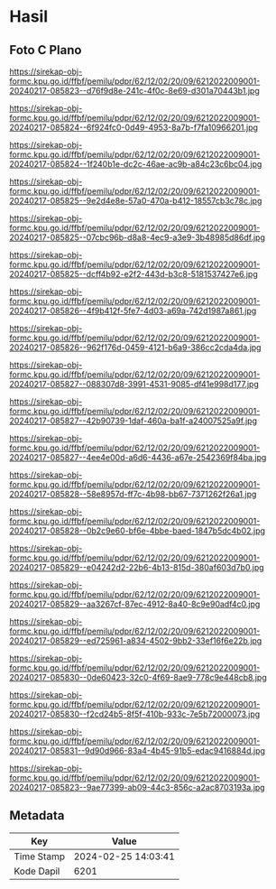 # Hasil

## Foto C Plano

https://sirekap-obj-formc.kpu.go.id/ffbf/pemilu/pdpr/62/12/02/20/09/6212022009001-20240217-085823--d76f9d8e-241c-4f0c-8e69-d301a70443b1.jpg

https://sirekap-obj-formc.kpu.go.id/ffbf/pemilu/pdpr/62/12/02/20/09/6212022009001-20240217-085824--6f924fc0-0d49-4953-8a7b-f7fa10966201.jpg

https://sirekap-obj-formc.kpu.go.id/ffbf/pemilu/pdpr/62/12/02/20/09/6212022009001-20240217-085824--1f240b1e-dc2c-46ae-ac9b-a84c23c6bc04.jpg

https://sirekap-obj-formc.kpu.go.id/ffbf/pemilu/pdpr/62/12/02/20/09/6212022009001-20240217-085825--9e2d4e8e-57a0-470a-b412-18557cb3c78c.jpg

https://sirekap-obj-formc.kpu.go.id/ffbf/pemilu/pdpr/62/12/02/20/09/6212022009001-20240217-085825--07cbc96b-d8a8-4ec9-a3e9-3b48985d86df.jpg

https://sirekap-obj-formc.kpu.go.id/ffbf/pemilu/pdpr/62/12/02/20/09/6212022009001-20240217-085825--dcff4b92-e2f2-443d-b3c8-5181537427e6.jpg

https://sirekap-obj-formc.kpu.go.id/ffbf/pemilu/pdpr/62/12/02/20/09/6212022009001-20240217-085826--4f9b412f-5fe7-4d03-a69a-742d1987a861.jpg

https://sirekap-obj-formc.kpu.go.id/ffbf/pemilu/pdpr/62/12/02/20/09/6212022009001-20240217-085826--962f176d-0459-4121-b6a9-386cc2cda4da.jpg

https://sirekap-obj-formc.kpu.go.id/ffbf/pemilu/pdpr/62/12/02/20/09/6212022009001-20240217-085827--088307d8-3991-4531-9085-df41e998d177.jpg

https://sirekap-obj-formc.kpu.go.id/ffbf/pemilu/pdpr/62/12/02/20/09/6212022009001-20240217-085827--42b90739-1daf-460a-ba1f-a24007525a9f.jpg

https://sirekap-obj-formc.kpu.go.id/ffbf/pemilu/pdpr/62/12/02/20/09/6212022009001-20240217-085827--4ee4e00d-a6d6-4436-a67e-2542369f84ba.jpg

https://sirekap-obj-formc.kpu.go.id/ffbf/pemilu/pdpr/62/12/02/20/09/6212022009001-20240217-085828--58e8957d-ff7c-4b98-bb67-7371262f26a1.jpg

https://sirekap-obj-formc.kpu.go.id/ffbf/pemilu/pdpr/62/12/02/20/09/6212022009001-20240217-085828--0b2c9e60-bf6e-4bbe-baed-1847b5dc4b02.jpg

https://sirekap-obj-formc.kpu.go.id/ffbf/pemilu/pdpr/62/12/02/20/09/6212022009001-20240217-085829--e04242d2-22b6-4b13-815d-380af603d7b0.jpg

https://sirekap-obj-formc.kpu.go.id/ffbf/pemilu/pdpr/62/12/02/20/09/6212022009001-20240217-085829--aa3267cf-87ec-4912-8a40-8c9e90adf4c0.jpg

https://sirekap-obj-formc.kpu.go.id/ffbf/pemilu/pdpr/62/12/02/20/09/6212022009001-20240217-085829--ed725961-a834-4502-9bb2-33ef16f6e22b.jpg

https://sirekap-obj-formc.kpu.go.id/ffbf/pemilu/pdpr/62/12/02/20/09/6212022009001-20240217-085830--0de60423-32c0-4f69-8ae9-778c9e448cb8.jpg

https://sirekap-obj-formc.kpu.go.id/ffbf/pemilu/pdpr/62/12/02/20/09/6212022009001-20240217-085830--f2cd24b5-8f5f-410b-933c-7e5b72000073.jpg

https://sirekap-obj-formc.kpu.go.id/ffbf/pemilu/pdpr/62/12/02/20/09/6212022009001-20240217-085831--9d90d966-83a4-4b45-91b5-edac9416884d.jpg

https://sirekap-obj-formc.kpu.go.id/ffbf/pemilu/pdpr/62/12/02/20/09/6212022009001-20240217-085823--9ae77399-ab09-44c3-856c-a2ac8703193a.jpg


## Metadata

| Key        | Value               |
| ---------- | ------------------- |
| Time Stamp | 2024-02-25 14:03:41 |
| Kode Dapil | 6201                |



